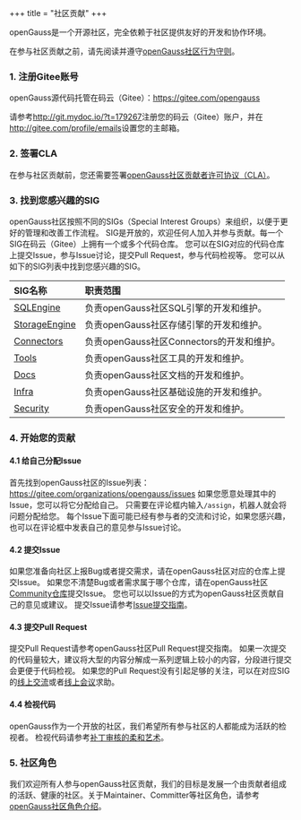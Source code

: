 +++
title = "社区贡献"
+++

openGauss是一个开源社区，完全依赖于社区提供友好的开发和协作环境。

在参与社区贡献之前，请先阅读并遵守[openGauss社区行为守则](https://gitee.com/opengauss/community/blob/master/code-of-conduct.md)。

### 1. 注册Gitee账号

openGauss源代码托管在码云（Gitee）：https://gitee.com/opengauss

请参考<http://git.mydoc.io/?t=179267>注册您的码云（Gitee）账户，并在<http://gitee.com/profile/emails>设置您的主邮箱。

### 2. 签署CLA

在参与社区贡献前，您还需要签署[openGauss社区贡献者许可协议（CLA）](https://opengauss.org/zh/cla.html)。


### 3. 找到您感兴趣的SIG

openGauss社区按照不同的SIGs（Special Interest Groups）来组织，以便于更好的管理和改善工作流程。
SIG是开放的，欢迎任何人加入并参与贡献。每一个SIG在码云（Gitee）上拥有一个或多个代码仓库。
您可以在SIG对应的代码仓库上提交Issue，参与Issue讨论，提交Pull Request，参与代码检视等。
您可以从如下的SIG列表中找到您感兴趣的SIG。

| SIG名称 | 职责范围 |
| :------- | :--------------- |
| [SQLEngine](https://gitee.com/opengauss/tc/tree/master/sigs/SQLEngine) | 负责openGauss社区SQL引擎的开发和维护。 |
| [StorageEngine](https://gitee.com/opengauss/tc/tree/master/sigs/StorageEngine) | 负责openGauss社区存储引擎的开发和维护。 |
| [Connectors](https://gitee.com/opengauss/tc/tree/master/sigs/Connectors) | 负责openGauss社区Connectors的开发和维护。 |
| [Tools](https://gitee.com/opengauss/tc/tree/master/sigs/Tools) | 负责openGauss社区工具的开发和维护。 |
| [Docs](https://gitee.com/opengauss/tc/tree/master/sigs/Docs) | 负责openGauss社区文档的开发和维护。 |
| [Infra](https://gitee.com/opengauss/tc/tree/master/sigs/Infra) | 负责openGauss社区基础设施的开发和维护。 |
| [Security](https://gitee.com/opengauss/tc/tree/master/sigs/Security) | 负责openGauss社区安全的开发和维护。 |


### 4. 开始您的贡献

#### 4.1 给自己分配Issue

首先找到openGauss社区的Issue列表：https://gitee.com/organizations/opengauss/issues
如果您愿意处理其中的Issue，您可以将它分配给自己。
只需要在评论框内输入`/assign`，机器人就会将问题分配给您。
每个Issue下面可能已经有参与者的交流和讨论，如果您感兴趣，也可以在评论框中发表自己的意见参与Issue讨论。

#### 4.2 提交Issue

如果您准备向社区上报Bug或者提交需求，请在openGauss社区对应的仓库上提交Issue。
如果您不清楚Bug或者需求属于哪个仓库，请在openGauss社区[Community仓库](https://gitee.com/opengauss/community)提交Issue。
您也可以以Issue的方式为openGauss社区贡献自己的意见或建议。
提交Issue请参考[Issue提交指南](https://gitee.com/opengauss/community/blob/master/contributors/issue-submit.md)。

#### 4.3 提交Pull Request

提交Pull Request请参考openGauss社区Pull Request提交指南。
如果一次提交的代码量较大，建议将大型的内容分解成一系列逻辑上较小的内容，分段进行提交会更便于代码检视。
如果您的Pull Request没有引起足够的关注，可以在对应SIG的[线上交流](https://opengauss.org/zh/community/onlineCommunication.html)或者[线上会议](https://opengauss.org/zh/community/onlineMeeting.html)求助。

#### 4.4 检视代码

openGauss作为一个开放的社区，我们希望所有参与社区的人都能成为活跃的检视者。
检视代码请参考[补丁审核的柔和艺术](https://sage.thesharps.us/2014/09/01/the-gentle-art-of-patch-review/)。


### 5. 社区角色

我们欢迎所有人参与openGauss社区贡献，我们的目标是发展一个由贡献者组成的活跃、健康的社区。关于Maintainer、Committer等社区角色，请参考[openGauss社区角色介绍](https://gitee.com/opengauss/community/blob/master/community-membership.md)。

